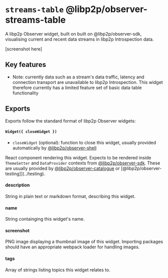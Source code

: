 # `streams-table` @libp2p/observer-streams-table

A libp2p Observer widget, built on built on @libp2p/observer-sdk, visualising current and recent data streams in libp2p Introspection data.

[screenshot here]

## Key features

- Note: currently data such as a stream's data traffic, latency and connection transport are unavailable to libp2p Introspection. This widget therefore currently has a limited feature set of basic data table functionality 

## Exports

Exports follow the standard format of libp2p Observer widgets:

#### `Widget({ closeWidget })` 

 - `closeWidget` (optional): function to close this widget, usually provided automatically by [@libp2p/observer-shell](../shell)

React component rendering this widget. Expects to be rendered inside `ThemeSetter` and `DataProvider` contexts from [@libp2p/observer-sdk](../sdk). These are usually provided by [@libp2p/observer-catalogue](../catalogue) or [@libp2p/observer-testing]](../testing).

#### description

String in plain text or markdown format, describing this widget. 

#### name

String containging this widget's name.

#### screenshot

PNG image displaying a thumbnail image of this widget. Importing packages should have an appropriate webpack loader for handling images.

#### tags

Array of strings listing topics this widget relates to.
